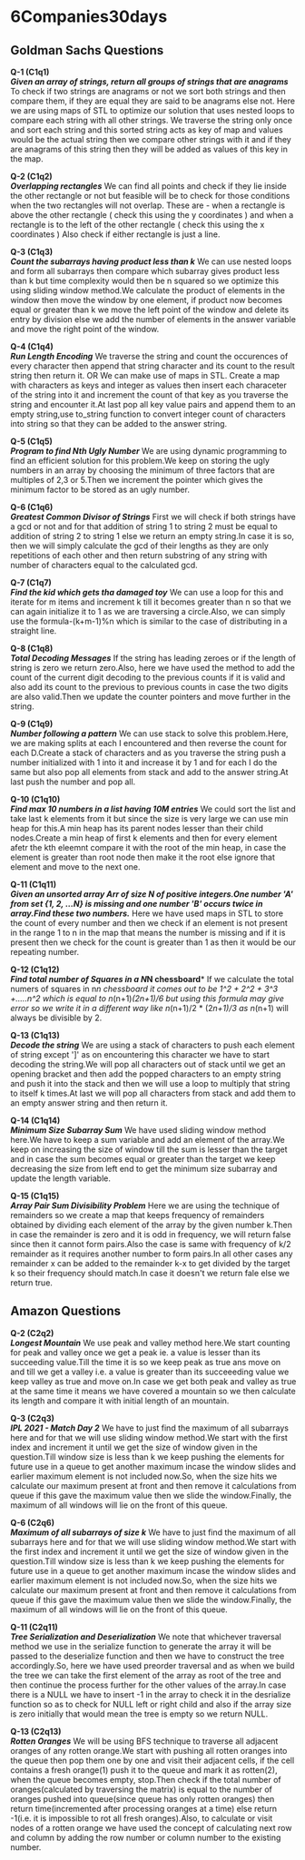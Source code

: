# 6Companies30days

## Goldman Sachs Questions
**Q-1 (C1q1)**\
***Given an array of strings, return all groups of strings that are anagrams***
To check if two strings are anagrams or not we sort both strings and then compare them, if they are equal they are said to be anagrams else not.
Here we are using maps of STL to optimize our solution that uses nested loops to compare each string with all other strings.
We traverse the string only once and sort each string and this sorted string acts as key of map and values would be the actual string
then we compare other strings with it and if they are anagrams of this string then they will be added as values of this key in the map.

**Q-2 (C1q2)**\
***Overlapping rectangles***
We can find all points and check if they lie inside the other rectangle or not but feasible will be to check for those conditions when the two rectangles will not overlap.
These are - when a rectangle is above the other rectangle ( check this using the y coordinates )
and when a rectangle is to the left of the other rectangle ( check this using the x coordinates )
Also check if either rectangle is just a line.

**Q-3 (C1q3)**\
***Count the subarrays having product less than k***
We can use nested loops and form all subarrays then compare which subarray gives product less than k but time complexity would then be n squared so we optimize this using sliding window method.We calculate the product of elements in the window then move the window by one element, if product now becomes equal or greater than k we move the left point of the window and delete its entry by division else we add the number of elements in the answer variable and move the right point of the window.

**Q-4 (C1q4)**\
***Run Length Encoding***
We traverse the string and count the occurences of every character then append that string character and its count to the result string then return it.
OR 
We can make use of maps in STL. Create a map with characters as keys and integer as values then insert each characeter of the string into it and increment the count of that key as you traverse the string and encounter it.At last pop all key value pairs and append them to an empty string,use to_string function to convert integer count of characters into string so that they can be added to the answer string.

**Q-5 (C1q5)**\
***Program to find Nth Ugly Number***
We are using dynamic programming to find an efficient solution for this problem.We keep on storing the ugly numbers in an array by choosing the minimum of three factors that are multiples of 2,3 or 5.Then we increment the pointer which gives the minimum factor to be stored as an ugly number.

**Q-6 (C1q6)**\
***Greatest Common Divisor of Strings***
First we will check if both strings have a gcd or not and for that addition of string 1 to string 2 must be equal to addition of string 2 to string 1 else we return an empty string.In case it is so, then we will simply calculate the gcd of their lengths as they are only repetitions of each other and then return substring of any string with number of characters equal to the calculated gcd.

**Q-7 (C1q7)**\
***Find the kid which gets tha damaged toy***
We can use a loop for this and iterate for m items and increment k till it becomes greater than n so that we can again initialize it to 1 as we are traversing a circle.Also, we can simply use the formula-(k+m-1)%n which is similar to the case of distributing in a straight line.

**Q-8 (C1q8)**\
***Total Decoding Messages***
If the string has leading zeroes or if the length of string is zero we return zero.Also, here we have used the method to add the count of the current digit decoding to the previous counts if it is valid and also add its count to the previous to previous counts in case the two digits are also valid.Then we update the counter pointers and move further in the string.

**Q-9 (C1q9)**\
***Number following a pattern***
We can use stack to solve this problem.Here, we are making splits at each I encountered and then reverse the count for each D.Create a stack of characters and as you traverse the string push a number initialized with 1 into it and increase it by 1 and for each I do the same but also pop all elements from stack and add to the answer string.At last push the number and pop all.

**Q-10 (C1q10)**\
***Find max 10 numbers in a list having 10M entries***
We could sort the list and take last k elements from it but since the size is very large we can use min heap for this.A min heap has its parent nodes lesser than their child nodes.Create a min heap of first k elements and then for every element afetr the kth eleemnt compare it with the root of the min heap, in case the element is greater than root node then make it the root else ignore that element and move to the next one.

**Q-11 (C1q11)**\
***Given an unsorted array Arr of size N of positive integers.One number 'A' from set {1, 2, …N} is missing and one number 'B' occurs twice in array.Find these two numbers.***
Here we have used maps in STL to store the count of every number and then we check if an element is not present in the range 1 to n in the map that means the number is missing and if it is present then we check for the count is greater than 1 as then it would be our repeating number.

**Q-12 (C1q12)**\
***Find total number of Squares in a N*N chessboard***
If we calculate the total numers of squares in n*n chessboard it comes out to be 1^2 + 2^2 + 3^3 +.....n^2 which is equal to n*(n+1)*(2n+1)/6 but using this formula may give error so we write it in a different way like n*(n+1)/2 * (2*n+1)/3 as n*(n+1) will always be divisible by 2.

**Q-13 (C1q13)**\
***Decode the string***
We are using a stack of characters to push each element of string except ']' as on encountering this character we have to start decoding the string.We will pop all characters out of stack until we get an opening bracket and then add the popped characters to an empty string and push it into the stack and then we will use a loop to multiply that string to itself k times.At last we will pop all characters from stack and add them to an empty answer string and then return it.

**Q-14 (C1q14)**\
***Minimum Size Subarray Sum***
We have used sliding window method here.We have to keep a sum variable and add an element of the array.We keep on increasing the size of window till the sum is lesser than the target and in case the sum becomes equal or greater than the target we keep decreasing the size from left end to get the minimum size subarray and update the length variable.

**Q-15 (C1q15)**\
***Array Pair Sum Divisibility Problem***
Here we are using the technique of remainders so we create a map that keeps frequency of remainders obtained by dividing each element of the array by the given number k.Then in case the remainder is zero and it is odd in frequency, we will return false since then it cannot form pairs.Also the case is same with frequency of k/2 remainder as it requires another number to form pairs.In all other cases any remainder x can be added to the remainder k-x to get divided by the target k so their frequency should match.In case it doesn't we return fale else we return true. 

## Amazon Questions
**Q-2 (C2q2)**\
***Longest Mountain***
We use peak and valley method here.We start counting for peak and valley once we get a peak ie. a value is lesser than its succeeding value.Till the time it is so we keep peak as true ans move on and till we get a valley i.e. a value is greater than its succeeeding value we keep valley as true and move on.In case we get both peak and valley as true at the same time it means we have covered a mountain so we then calculate its length and compare it with initial length of an mountain.

**Q-3 (C2q3)**\
***IPL 2021 - Match Day 2***
We have to just find the maximum of all subarrays here and for that we will use sliding window method.We start with the first index and increment it until we get the size of window given in the question.Till window size is less than k we keep pushing the elements for future use in a queue to get another maximum incase the window slides and earlier maximum element is not included now.So, when the size hits we calculate our maximum present at front and then remove it calculations from queue if this gave the maximum value then we slide the window.Finally, the maximum of all windows will lie on the front of this queue.

**Q-6 (C2q6)**\
***Maximum of all subarrays of size k***
We have to just find the maximum of all subarrays here and for that we will use sliding window method.We start with the first index and increment it until we get the size of window given in the question.Till window size is less than k we keep pushing the elements for future use in a queue to get another maximum incase the window slides and earlier maximum element is not included now.So, when the size hits we calculate our maximum present at front and then remove it calculations from queue if this gave the maximum value then we slide the window.Finally, the maximum of all windows will lie on the front of this queue.

**Q-11 (C2q11)**\
***Tree Serialization and Deserialization***
We note that whichever traversal method we use in the serialize function to generate the array it will be passed to the deserialize function and then we have to construct the tree accordingly.So, here we have used preorder traversal and as when we build the tree we can take the first element of the array as root of the tree and then continue the process further for the other values of the array.In case there is a NULL we have to insert -1 in the array to check it in the desrialize function so as to check for NULL left or right child and also if the array size is zero initially that would mean the tree is empty so we return NULL.

**Q-13 (C2q13)**\
***Rotten Oranges***
We will be using BFS technique to traverse all adjacent oranges of any rotten orange.We start with pushing all rotten oranges into the queue then pop them one by one and visit their adjacent cells, if the cell contains a fresh orange(1) push it to the queue and mark it as rotten(2), when the queue becomes empty, stop.Then check if the total number of oranges(calculated by traversing the matrix) is equal to the number of oranges pushed into queue(since queue has only rotten oranges) then return time(incremented after processing oranges at a time) else return -1(i.e. it is impossible to rot all fresh oranges).Also, to calculate or visit nodes of a rotten orange we have used the concept of calculating next row and column by adding the row number or column number to the existing number.







